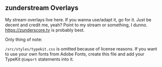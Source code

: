 ## zunderstream Overlays

My stream overlays live here. If you wanna use/adapt it, go for it. Just be decent and credit me, yeah? Point to my stream or something, I dunno. https://zunderscore.tv is probably best.

Only thing of note:

`/src/styles/typekit.css` is omitted because of license reasons. If you want to use your own fonts from Adobe Fonts, create this file and add your TypeKit `@import` statements into it.